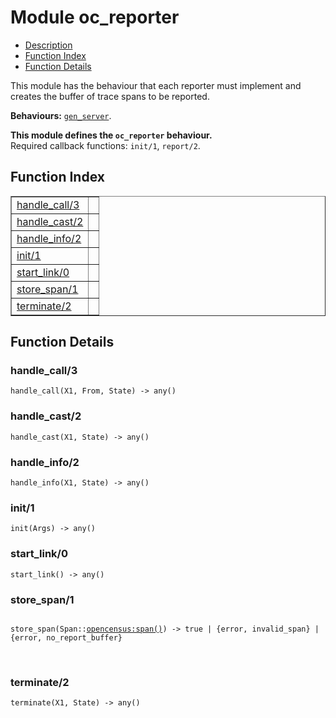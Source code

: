 

# Module oc_reporter #
* [Description](#description)
* [Function Index](#index)
* [Function Details](#functions)

This module has the behaviour that each reporter must implement
and creates the buffer of trace spans to be reported.

__Behaviours:__ [`gen_server`](gen_server.md).

__This module defines the `oc_reporter` behaviour.__<br /> Required callback functions: `init/1`, `report/2`.

<a name="index"></a>

## Function Index ##


<table width="100%" border="1" cellspacing="0" cellpadding="2" summary="function index"><tr><td valign="top"><a href="#handle_call-3">handle_call/3</a></td><td></td></tr><tr><td valign="top"><a href="#handle_cast-2">handle_cast/2</a></td><td></td></tr><tr><td valign="top"><a href="#handle_info-2">handle_info/2</a></td><td></td></tr><tr><td valign="top"><a href="#init-1">init/1</a></td><td></td></tr><tr><td valign="top"><a href="#start_link-0">start_link/0</a></td><td></td></tr><tr><td valign="top"><a href="#store_span-1">store_span/1</a></td><td></td></tr><tr><td valign="top"><a href="#terminate-2">terminate/2</a></td><td></td></tr></table>


<a name="functions"></a>

## Function Details ##

<a name="handle_call-3"></a>

### handle_call/3 ###

`handle_call(X1, From, State) -> any()`

<a name="handle_cast-2"></a>

### handle_cast/2 ###

`handle_cast(X1, State) -> any()`

<a name="handle_info-2"></a>

### handle_info/2 ###

`handle_info(X1, State) -> any()`

<a name="init-1"></a>

### init/1 ###

`init(Args) -> any()`

<a name="start_link-0"></a>

### start_link/0 ###

`start_link() -> any()`

<a name="store_span-1"></a>

### store_span/1 ###

<pre><code>
store_span(Span::<a href="opencensus.md#type-span">opencensus:span()</a>) -&gt; true | {error, invalid_span} | {error, no_report_buffer}
</code></pre>
<br />

<a name="terminate-2"></a>

### terminate/2 ###

`terminate(X1, State) -> any()`


